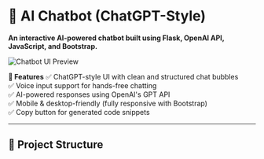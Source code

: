 # 🚀 AI Chatbot (ChatGPT-Style)

**An interactive AI-powered chatbot built using Flask, OpenAI API, JavaScript, and Bootstrap.**

![Chatbot UI Preview](https://your-image-link.png)

**🌟 Features**
✅ ChatGPT-style UI with clean and structured chat bubbles  
✅ Voice input support for hands-free chatting  
✅ AI-powered responses using OpenAI's GPT API  
✅ Mobile & desktop-friendly (fully responsive with Bootstrap)  
✅ Copy button for generated code snippets  

---

## **📂 Project Structure**
